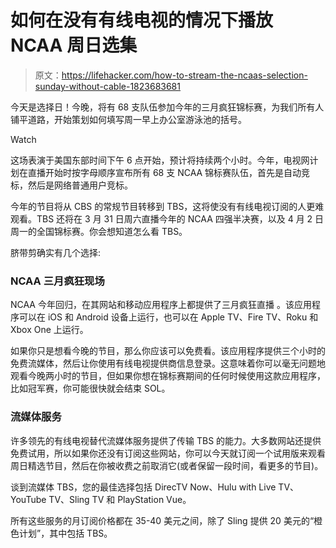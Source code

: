 # 如何在没有有线电视的情况下播放 NCAA 周日选集

> 原文：<https://lifehacker.com/how-to-stream-the-ncaas-selection-sunday-without-cable-1823683681>

今天是选择日！今晚，将有 68 支队伍参加今年的三月疯狂锦标赛，为我们所有人铺平道路，开始策划如何填写周一早上办公室游泳池的括号。

Watch

这场表演于美国东部时间下午 6 点开始，预计将持续两个小时。今年，电视网计划在直播开始时按字母顺序宣布所有 68 支 NCAA 锦标赛队伍，首先是自动竞标，然后是网络普通用户竞标。

今年的节目将从 CBS 的常规节目转移到 TBS，这将使没有有线电视订阅的人更难观看。TBS 还将在 3 月 31 日周六直播今年的 NCAA 四强半决赛，以及 4 月 2 日周一的全国锦标赛。你会想知道怎么看 TBS。

脐带剪确实有几个选择:

### NCAA 三月疯狂现场

NCAA 今年回归，在其网站和移动应用程序上都提供了三月疯狂直播 。该应用程序可以在 iOS 和 Android 设备上运行，也可以在 Apple TV、Fire TV、Roku 和 Xbox One 上运行。

如果你只是想看今晚的节目，那么你应该可以免费看。该应用程序提供三个小时的免费流媒体，然后让你使用有线电视提供商信息登录。这意味着你可以毫无问题地观看今晚两小时的节目，但如果你想在锦标赛期间的任何时候使用这款应用程序，比如冠军赛，你可能很快就会结束 SOL。

### 流媒体服务

许多领先的有线电视替代流媒体服务提供了传输 TBS 的能力。大多数网站还提供免费试用，所以如果你还没有订阅这些网站，你可以今天就订阅一个试用版来观看周日精选节目，然后在你被收费之前取消它(或者保留一段时间，看更多的节目)。

谈到流媒体 TBS，您的最佳选择包括 DirecTV Now、Hulu with Live TV、YouTube TV、Sling TV 和 PlayStation Vue。

所有这些服务的月订阅价格都在 35-40 美元之间，除了 Sling 提供 20 美元的“橙色计划”，其中包括 TBS。